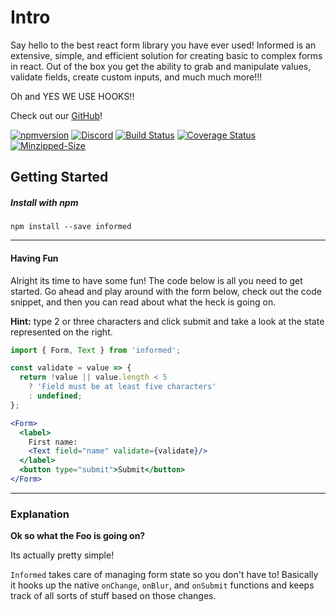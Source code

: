 # Intro

Say hello to the best react form library you have ever used! Informed is an extensive, simple, and efficient solution for creating basic to complex forms in react. Out of the box you get the ability to grab and manipulate values, validate fields, create custom inputs, and much much more!!!

Oh and YES WE USE HOOKS!!

Check out our [GitHub](https://github.com/joepuzzo/informed)!

[![npmversion](https://img.shields.io/npm/v/informed.svg)](https://www.npmjs.com/package/informed)
[![Discord](https://img.shields.io/discord/676066734746370058)](https://discord.gg/zpF5wA)
[![Build Status](https://travis-ci.org/joepuzzo/informed.svg?branch=master)](https://travis-ci.org/joepuzzo/informed)
[![Coverage Status](https://coveralls.io/repos/github/joepuzzo/informed/badge.svg?branch=master)](https://coveralls.io/github/joepuzzo/informed?branch=master)
[![Minzipped-Size](https://badgen.net/bundlephobia/minzip/informed)](https://bundlephobia.com/result?p=informed)



## Getting Started

##### Install with npm

```
npm install --save informed
```

---

#### Having Fun

Alright its time to have some fun! The code below is all you need to get
started. Go ahead and play around with the form below, check out the code
snippet, and then you can read about what the heck is going on. 

**Hint:** type 2 or three characters and click submit and take a look at the state represented on the right.

<!-- STORY -->

```jsx
import { Form, Text } from 'informed';

const validate = value => {
  return !value || value.length < 5
    ? 'Field must be at least five characters'
    : undefined;
};

<Form>
  <label>
    First name:
    <Text field="name" validate={validate}/>
  </label>
  <button type="submit">Submit</button>
</Form>
```

---

### Explanation

**Ok so what the Foo is going on?**

Its actually pretty simple!

`Informed` takes care of managing form state so you don't have to! Basically
it hooks up the native `onChange`, `onBlur`, and `onSubmit` functions and keeps track of
all sorts of stuff based on those changes.

<br/>
